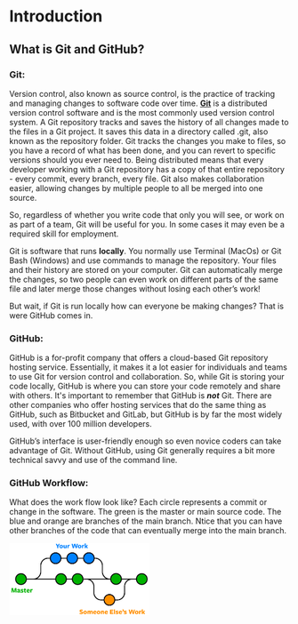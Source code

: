 # Introduction
## What is Git and GitHub?
### Git: 
Version control, also known as source control, is the practice of tracking and managing changes to software code over time.  [**Git**](https://git-scm.com/about) is a distributed version control software and is the most commonly used version control system. A Git repository tracks and saves the history of all changes made to the files in a Git project. It saves this data in a directory called .git, also known as the repository folder. Git tracks the changes you make to files, so you have a record of what has been done, and you can revert to specific versions should you ever need to. Being distributed means that every developer working with a Git repository has a copy of that entire repository - every commit, every branch, every file. Git also makes collaboration easier, allowing changes by multiple people to all be merged into one source.  

So, regardless of whether you write code that only you will see, or work on as part of a team, Git will be useful for you. In some cases it may even be a required skill for employment.

Git is software that runs **locally**. You normally use Terminal (MacOs) or Git Bash (Windows) and use commands to manage the repository. Your files and their history are stored on your computer.  Git can automatically merge the changes, so two people can even work on different parts of the same file and later merge those changes without losing each other’s work! 

But wait, if Git is run locally how can everyone be making changes? That is were GitHub comes in.


### GitHub:
GitHub is a for-profit company that offers a cloud-based Git repository hosting service. Essentially, it makes it a lot easier for individuals and teams to use Git for version control and collaboration. So, while Git is storing your code locally, GitHub is where you can store your code remotely and share with others. It's important to remember that GitHub is **_not_** Git. There are other companies who offer hosting services that do the same thing as GitHub, such as Bitbucket and GitLab, but GitHub is by far the most widely used, with over 100 million developers.

GitHub’s interface is user-friendly enough so even novice coders can take advantage of Git. Without GitHub, using Git generally requires a bit more technical savvy and use of the command line.

### GitHub Workflow:
What does the work flow look like? Each circle represents a commit or change in the software. The green is the master or main source code. The blue and orange are branches of the main branch. Ntice that you can have other branches of the code that can eventually merge into the main branch.  

<img src="/images/git-branches-merge.png" width="50%" height="50%">

